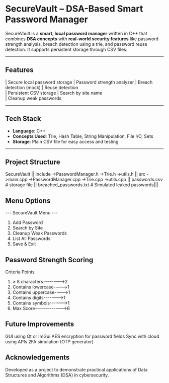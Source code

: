 # SecureVault – DSA-Based Smart Password Manager

SecureVault is a **smart, local password manager** written in C++ that combines **DSA concepts** with **real-world security features** like password strength analysis, breach detection using a trie, and password reuse detection. It supports persistent storage through CSV files.

---

##  Features

|  Secure local password storage
|  Password strength analyzer
|  Breach detection (mock)
|  Reuse detection   
|  Persistent CSV storage
|  Search by site name         
|  Cleanup weak passwords

---

##  Tech Stack

- **Language**: C++
- **Concepts Used**: Trie, Hash Table, String Manipulation, File I/O, Sets
- **Storage**: Plain CSV file for easy access and testing

---

##  Project Structure
SecureVault
|| include
 ->PasswordManager.h
 ->Trie.h
 ->utils.h
|| src
 ->main.cpp
 ->PasswordManager.cpp
 ->Trie.cpp
 ->utils.cpp
|| passwords.csv # storage file
|| breached_passwords.txt # Simulated leaked passwords|||

##   Menu Options
--- SecureVault Menu ---
1. Add Password
2. Search by Site
3. Cleanup Weak Passwords
4. List All Passwords
5. Save & Exit

##  Password Strength Scoring
Criteria	               Points
1. ≥ 8 characters-------->2
2. Contains lowercase---->1
3. Contains uppercase---->1
4. Contains digits------->1
5. Contains symbols------>1
6. Max Score------------->6

##   Future Improvements
GUI using Qt or ImGui
AES encryption for password fields
Sync with cloud using APIs
2FA simulation (OTP generator)

##   Acknowledgements
Developed as a project to demonstrate practical applications of Data Structures and Algorithms (DSA) in cybersecurity.
